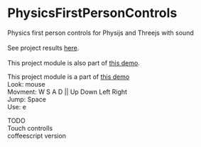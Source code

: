 # PhysicsFirstPersonControls
Physics first person controls for Physijs and Threejs with sound
</br></br>
See project results <a href="http://speculees.github.io/PhysicsFirstPersonControls">here</a>.
</br></br>
This project module is also part of 
<a href="http://dev.tridedesign.com">this demo</a>.
<br>

This project module is a part of 
<a href="dev.tridedesign.com">this demo</a>
</br>
Look: mouse </br>
Movment: W S A D || Up Down Left Right </br>
Jump: Space </br>
Use: e </br>


TODO</br>
Touch controlls</br>
coffeescript version
